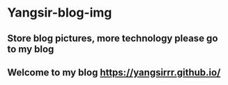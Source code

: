 # Yangsir-blog-img
## Store blog pictures, more technology please go to my blog
## Welcome to my blog https://yangsirrr.github.io/
